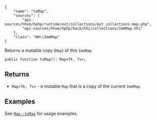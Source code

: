 ``` yamlmeta
{
    "name": "toMap",
    "sources": [
        "api-sources/hhvm/hphp/runtime/ext/collections/ext_collections-map.php",
        "api-sources/hhvm/hphp/hack/hhi/collections/ImmMap.hhi"
    ],
    "class": "HH\\ImmMap"
}
```




Returns a mutable copy (` Map `) of this `` ImmMap ``




``` Hack
public function toMap(): Map<Tk, Tv>;
```




## Returns




+ ` Map<Tk, Tv> ` - a mutable `` Map `` that is a copy of the current ``` ImmMap ```.




## Examples




See [` Map::toMap `](</hack/reference/class/Map/toMap/#examples>) for usage examples.
<!-- HHAPIDOC -->
